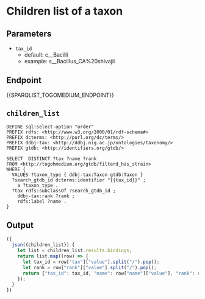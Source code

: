 # Children list of a taxon

## Parameters

* `tax_id`
  * default: c__Bacilli
  * example: s__Bacillus_CA%20shivajii

## Endpoint

{{SPARQLIST_TOGOMEDIUM_ENDPOINT}}

## `children_list`

```sparql
DEFINE sql:select-option "order"
PREFIX rdfs: <http://www.w3.org/2000/01/rdf-schema#>
PREFIX dcterms: <http://purl.org/dc/terms/>
PREFIX ddbj-tax: <http://ddbj.nig.ac.jp/ontologies/taxonomy/>
PREFIX gtdb: <http://identifiers.org/gtdb/>

SELECT  DISTINCT ?tax ?name ?rank
FROM <http://togohmedium.org/gtdb/filterd_has_strain>
WHERE {
  VALUES ?taxon_type { ddbj-tax:Taxon gtdb:Taxon }
  ?search_gtdb_id dcterms:identifier "{{tax_id}}" ;
    a ?taxon_type .
  ?tax rdfs:subClassOf ?search_gtdb_id ;
    ddbj-tax:rank ?rank ;
    rdfs:label ?name .
}
```

## Output

```javascript
({
  json({children_list}) {
    let list = children_list.results.bindings;
    return list.map((row) => {
      let tax_id = row["tax"]["value"].split("/").pop();
      let rank = row["rank"]["value"].split("/").pop();
      return {"tax_id": tax_id, "name": row["name"]["value"], "rank": rank}
    });
  }
})
```

